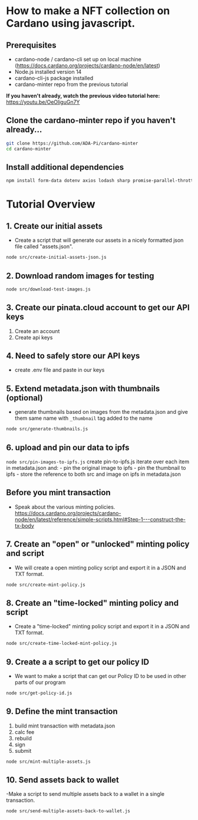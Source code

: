 # How to make a NFT collection on Cardano using javascript.

## Prerequisites
- cardano-node / cardano-cli set up on local machine (https://docs.cardano.org/projects/cardano-node/en/latest)
- Node.js installed version 14
- cardano-cli-js package installed 
- cardano-minter repo from the previous tutorial

**If you haven't already, watch the previous video tutorial here:**
https://youtu.be/OeOliguGn7Y

## Clone the cardano-minter repo if you haven't already...
```bash
git clone https://github.com/ADA-Pi/cardano-minter
cd cardano-minter
```
## Install additional dependencies
```bash
npm install form-data dotenv axios lodash sharp promise-parallel-throttle --save
```
# Tutorial Overview

## 1. Create our initial assets
- Create a script that will generate our assets in a nicely formatted json file called "assets.json".
```bash
node src/create-initial-assets-json.js
```
## 2. Download random images for testing
```bash
node src/download-test-images.js
```

## 3. Create our pinata.cloud account to get our API keys

1. Create an account
2. Create api keys

## 4. Need to safely store our API keys
- create .env file and paste in our keys


## 5. Extend metadata.json with thumbnails (optional)
- generate thumbnails based on images from the metadata.json and
give them same name with `_thumbnail` tag added to the name
```bash
node src/generate-thumbnails.js
```

## 6. upload and pin our data to ipfs
`node src/pin-images-to-ipfs.js`
create pin-to-ipfs.js
iterate over each item in metadata.json and:
    - pin the original image to ipfs
    - pin the thumbnail to ipfs
    - store the reference to both src and image on ipfs in metadata.json 


## Before you mint transaction

- Speak about the various minting policies. https://docs.cardano.org/projects/cardano-node/en/latest/reference/simple-scripts.html#Step-1---construct-the-tx-body 

## 7. Create an "open" or "unlocked" minting policy and script
- We will create a open minting policy script and export it in a JSON and TXT format.
```bash
node src/create-mint-policy.js
```

## 8. Create an "time-locked" minting policy and script
- Create a "time-locked" minting policy script and export it in a JSON and TXT format.
```bash
node src/create-time-locked-mint-policy.js
```

## 9. Create a a script to get our policy ID
- We want to make a script that can get our Policy ID to be used in other parts of our program
```bash
node src/get-policy-id.js
```

## 9. Define the mint transaction 
1. build mint transaction with metadata.json
2. calc fee
3. rebuild
4. sign
5. submit
```bash
node src/mint-multiple-assets.js
```

## 10. Send assets back to wallet
-Make a script to send multiple assets back to a wallet in a single transaction.
```bash
node src/send-multiple-assets-back-to-wallet.js
```
